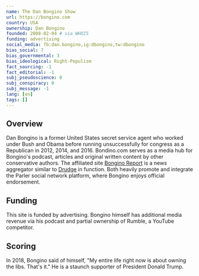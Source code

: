 ```yaml
---
name: The Dan Bongino Show
url: https://bongino.com
country: USA
ownership: Dan Bongino
founded: 2008-02-04 # via WHOIS
funding: advertising
social_media: fb:dan.bongino,ig:dbongino,tw:dbongino
bias_social: 7
bias_governmental: 3
bias_ideological: Right-Populism
fact_sourcing: -1
fact_editorial: -1
subj_pseudoscience: 0
subj_conspiracy: 0
subj_message: -1
lang: [en]
tags: []
---
```


## Overview
Dan Bongino is a former United States secret service agent who worked under Bush and Obama before running unsuccessfully for congress as a Republican in 2012, 2014, and 2016. Bondino.com serves as a media hub for Bongino's podcast, articles and original written content by other conservative authors. The affiliated site [Bongino Report](/bongino-report) is a news aggregator similar to [Drudge](/drudgereport) in function. Both heavily promote and integrate the Parler social network platform, where Bongino enjoys official endorsement.

## Funding
This site is funded by advertising. Bongino himself has additional media revenue via his podcast and partial ownership of Rumble, a YouTube competitor.

## Scoring
In 2018, Bongino said of himself, "My entire life right now is about owning the libs. That's it." He is a staunch supporter of President Donald Trump.
